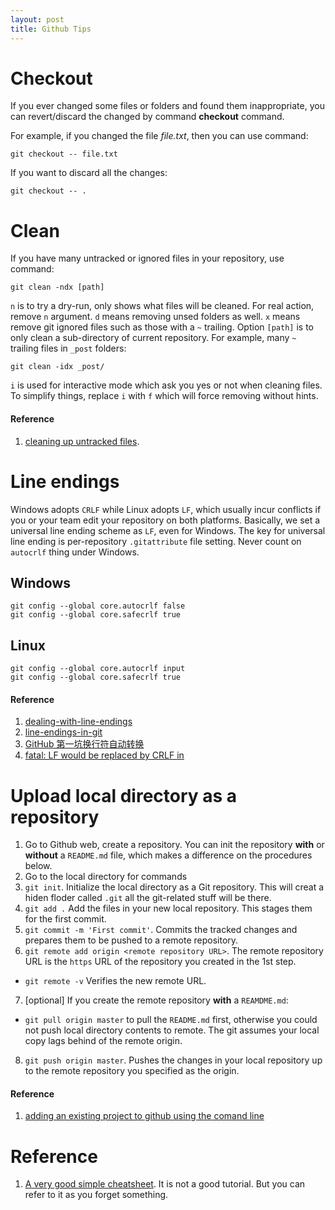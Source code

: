 ```yaml
---
layout: post
title: Github Tips
---
```


# Checkout
If you ever changed some files or folders and found them inappropriate, you can revert/discard the changed by command <strong>checkout</strong> command.

For example, if you changed the file *file.txt*, then you can use command:

    git checkout -- file.txt

If you want to discard all the changes:

    git checkout -- .

# Clean
If you have many untracked or ignored files in your repository, use command:

    git clean -ndx [path]

`n` is to try a dry-run, only shows what files will be cleaned. For real action, remove `n` argument. `d` means removing unsed folders as well. `x` means remove git ignored files such as those with a `~` trailing. Option `[path]` is to only clean a sub-directory of current repository. For example, many `~` trailing files in `_post` folders:

    git clean -idx _post/

`i` is used for interactive mode which ask you yes or not when cleaning files. To simplify things, replace `i` with `f` which will force removing without hints.

#### Reference
1. [cleaning up untracked files](http://gitready.com/beginner/2009/01/16/cleaning-up-untracked-files.html).

# Line endings
Windows adopts `CRLF` while Linux adopts `LF`, which usually incur conflicts if you or your team edit your repository on both platforms. Basically, we set a universal line ending scheme as `LF`, even for Windows. The key for universal line ending is per-repository `.gitattribute` file setting. Never count on `autocrlf` thing under Windows.

## Windows
```
git config --global core.autocrlf false
git config --global core.safecrlf true
```

## Linux
```
git config --global core.autocrlf input
git config --global core.safecrlf true
```

#### Reference
1. [dealing-with-line-endings](https://help.github.com/articles/dealing-with-line-endings/#platform-all)
2. [line-endings-in-git](https://github.com/ninehills/blog.ninehills.info/blob/master/2012-5-line-endings-in-git.md)
3. [GitHub 第一坑换行符自动转换](http://blog.csdn.net/leonzhouwei/article/details/8933605#t0)
4. [fatal: LF would be replaced by CRLF in](http://stackoverflow.com/questions/15467507/trying-to-commit-git-files-but-getting-fatal-lf-would-be-replaced-by-crlf-in)

# Upload local directory as a repository

1. Go to Github web, create a repository. You can init the repository **with** or **without** a `README.md` file, which makes a difference on the procedures below.
2. Go to the local directory for commands
1. `git init`. Initialize the local directory as a Git repository. This will creat a hiden floder called `.git` all the git-related stuff will be there.
2. `git add .` Add the files in your new local repository. This stages them for the first commit.
5. `git commit -m 'First commit'`. Commits the tracked changes and prepares them to be pushed to a remote repository.
6. `git remote add origin <remote repository URL>`. The remote repository URL is the `https` URL of the repository you created in the 1st step.
  - `git remote -v` Verifies the new remote URL.
7. [optional] If you create the remote repository **with** a `REAMDME.md`:
  - `git pull origin master` to pull the `README.md` first, otherwise you could not push local directory contents to remote. The git assumes your local copy lags behind of the remote origin.
8. `git push origin master`. Pushes the changes in your local repository up to the remote repository you specified as the origin.

#### Reference
1. [adding an existing project to github using the comand line](https://help.github.com/articles/adding-an-existing-project-to-github-using-the-command-line/)

# Reference
1. [A very good simple cheatsheet](http://rogerdudler.github.io/git-guide/). It is not a good tutorial. But you can refer to it as you forget something.